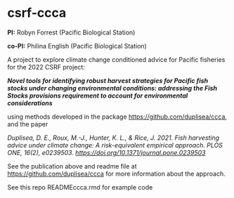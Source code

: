 # csrf-ccca

**PI:** Robyn Forrest (Pacific Biological Station)

**co-PI:** Philina English (Pacific Biological Station)

A project to explore climate change conditioned advice for Pacific fisheries for the 2022 CSRF project:

***Novel tools for identifying robust harvest strategies for Pacific fish stocks under changing environmental conditions: addressing the Fish Stocks provisions requirement to account for environmental considerations***

using methods developed in the package https://github.com/duplisea/ccca, and the paper 

*Duplisea, D. E., Roux, M.-J., Hunter, K. L., & Rice, J. 2021. 
Fish harvesting advice under climate change: A risk-equivalent empirical 
approach. PLOS ONE, 16(2), e0239503. 
https://doi.org/10.1371/journal.pone.0239503*

See the publication above and readme file at https://github.com/duplisea/ccca for more information about the approach.

See this repo READMEccca.rmd for example code


